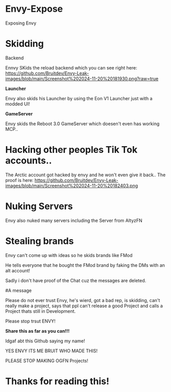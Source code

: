 # Envy-Expose
Exposing Envy
# Skidding

Backend

Ennvy SKids the reload backend which you can see right here: https://github.com/Bruitdev/Envy-Leak-images/blob/main/Screenshot%202024-11-20%20181930.png?raw=true

**Launcher**

Envy also skids his Launcher by using the Eon V1 Launcher just with a modded UI!

**GameServer**

Envy skids the Reboot 3.0 GameServer which doesen't even has working MCP..

# Hacking other peoples Tik Tok accounts..

The Arctic account got hacked by envy and he won't even give it back.. The proof is here: https://github.com/Bruitdev/Envy-Leak-images/blob/main/Screenshot%202024-11-20%20182403.png

# Nuking Servers

Envy also nuked many servers including the Server from AltyzFN

# Stealing brands

Envy can't come up with ideas so he skids brands like FMod

He tells everyone that he bought the FMod brand by faking the DMs with an alt account!

Sadly i don't have proof of the Chat cuz the messages are deleted.

#A message

Please do not ever trust Envy, he's wierd, got a bad rep, is skidding, can't really make a project, says that ppl can't release a good Project and calls a Project thats still in Development.

Please stop trsut ENVY!

**Share this as far as you can!!!**

Idgaf abt this Github saying my name!

YES ENVY ITS ME BRUIT WHO MADE THIS!

PLEASE STOP MAKING OGFN Projects!

# Thanks for reading this!
